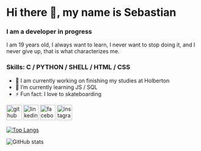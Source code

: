 # Hi there 👋, my name is Sebastian
### I am a developer in progress
I am 19 years old, I always want to learn, I never want to stop doing it, and I never give up, that is what characterizes me.

### Skills: C / PYTHON / SHELL / HTML / CSS

- 🔭 I am currently working on finishing my studies at Holberton 
- 🌱 I’m currently learning JS / SQL 
- ⚡ Fun fact: I love to skateboarding 


[<img src='https://cdn.jsdelivr.net/npm/simple-icons@3.0.1/icons/github.svg' alt='github' height='40'>](https://github.com/SebastianMH14)  [<img src='https://cdn.jsdelivr.net/npm/simple-icons@3.0.1/icons/linkedin.svg' alt='linkedin' height='40'>](https://www.linkedin.com/in/sebastian-molina-henao-52679420b//)  [<img src='https://cdn.jsdelivr.net/npm/simple-icons@3.0.1/icons/facebook.svg' alt='facebook' height='40'>](https://www.facebook.com/profile.php?id=100009394975120)  [<img src='https://cdn.jsdelivr.net/npm/simple-icons@3.0.1/icons/instagram.svg' alt='instagram' height='40'>](https://www.instagram.com/cabra_raw/)  

[![Top Langs](https://github-readme-stats.vercel.app/api/top-langs/?username=SebastianMH14)](https://github.com/anuraghazra/github-readme-stats)

![GitHub stats](https://github-readme-stats.vercel.app/api?username=SebastianMH14&show_icons=true)  



